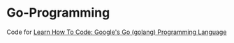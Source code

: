 # Go-Programming

Code for [Learn How To Code: Google's Go (golang) Programming Language](https://www.udemy.com/course/learn-how-to-code/)
